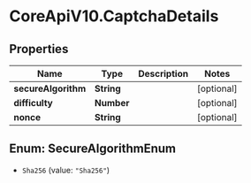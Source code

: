 # CoreApiV10.CaptchaDetails

## Properties
Name | Type | Description | Notes
------------ | ------------- | ------------- | -------------
**secureAlgorithm** | **String** |  | [optional] 
**difficulty** | **Number** |  | [optional] 
**nonce** | **String** |  | [optional] 


<a name="SecureAlgorithmEnum"></a>
## Enum: SecureAlgorithmEnum


* `Sha256` (value: `"Sha256"`)




